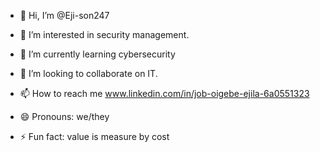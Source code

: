 - 👋 Hi, I’m @Eji-son247
- 👀 I’m interested in security management.
- 🌱 I’m currently learning cybersecurity
- 💞️ I’m looking to collaborate on IT.
- 📫 How to reach me  www.linkedin.com/in/job-oigebe-ejila-6a0551323

- 😄 Pronouns: we/they
- ⚡ Fun fact: value is measure by cost

<!---
Eji-son247/Eji-son247 is a ✨ special ✨ repository because its `README.md` (this file) appears on your GitHub profile.
You can click the Preview link to take a look at your changes.
--->

